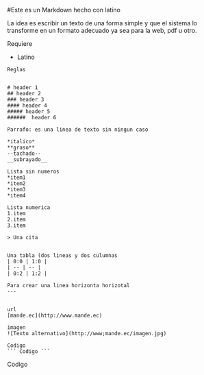 #Este es un Markdown hecho con latino

La idea es escribir un texto de una forma simple y que el sistema lo transforme en un formato 
adecuado ya sea para la web, pdf u otro.



Requiere
* Latino 


```
Reglas


# header 1
## header 2
### header 3
#### header 4
##### header 5
######  header 6

Parrafo: es una linea de texto sin ningun caso 

*italico*
**graso**
--tachado--
__subrayado__

Lista sin numeros 
*item1
*item2
*item3
*item4

Lista numerica
1.item
2.item
3.item

> Una cita 


Una tabla (dos lineas y dos culumnas
| 0:0 | 1:0 |
| -- | -- |
| 0:2 | 1:2 |

Para crear una linea horizonta horizotal
---


url
[mande.ec](http://www.mande.ec)

imagen
![Texto alternativo](http://www;mande.ec/imagen.jpg)

Codigo 
``` Codigo ``` 
``` 


Codigo
 ``` 




```